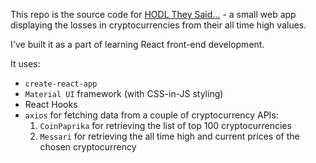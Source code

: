 This repo is the source code for [HODL They Said...](https://holdtheysaid.club) - a small web app
displaying the losses in cryptocurrencies from their all time high values.

I've built it as a part of learning React front-end development.

It uses:
  - `create-react-app`
  - `Material UI` framework (with CSS-in-JS styling)
  - React Hooks
  - `axios` for fetching data from a couple of cryptocurrency APIs:
    1. `CoinPaprika` for retrieving the list of top 100 cryptocurrencies
    2. `Messari` for retrieving the all time high and current prices of the chosen cryptocurrency

